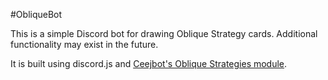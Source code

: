 #ObliqueBot

This is a simple Discord bot for drawing Oblique Strategy cards.  Additional functionality may exist in the future.

It is built using discord.js and [Ceejbot's Oblique Strategies module](https://github.com/ceejbot/oblique-strategies).
